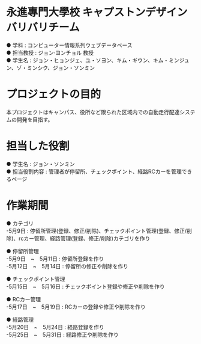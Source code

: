 # 永進專門大學校 キャプストンデザイン バリバリチーム
 ● 学科 : コンピューター情報系列ウェブデータベース<br>
 ● 担当教授 : ジョン·ヨンチョル 教授<br>
 ● 学生名 : ジョン・ヒョンジェ、ユ・ソヨン、キム・ギウン、キム・ミンジュン、ゾ・ミンシク、ジョン・ソンミン<br> 
 
# プロジェクトの目的
 本プロジェクトはキャンパス、役所など限られた区域内での自動走行配達システムの開発を目指す。

# 担当した役割
 ● 学生名 : ジョン・ソンミン<br> 
 ● 担当役割内容 : 管理者が停留所、チェックポイント、経路RCカーを管理できるページ
 
# 作業期間
 ● カテゴリ<br> 
  -5月9日 : 停留所管理(登録、修正/削除)、チェックポイント管理(登録、修正/削除)、rcカー管理、経路管理(登録、修正/削除)カテゴリを作り
  
 ● 停留所管理<br> 
  -5月9日　~　5月11日 : 停留所登録を作り<br>
  -5月12日　~　5月14日 : 停留所の修正や削除を作り<br>
 
 ● チェックポイント管理<br> 
  -5月15日　~　5月16日 :  チェックポイント登録や修正や削除を作り<br>
                  
 ● RCカー管理<br> 
  -5月17日　~　5月19日 : RCカーの登録や修正や削除を作り<br>
                  
 ● 経路管理<br> 
  -5月20日　~　5月24日 : 経路登録を作り<br>
  -5月25日　~　5月31日 : 経路修正や削除を作り<br>
